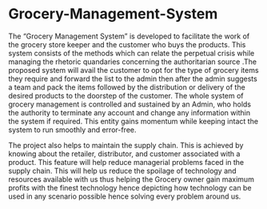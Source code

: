 # Grocery-Management-System
The “Grocery Management System” is developed to facilitate the work of the grocery store keeper and the customer who buys the products. This system consists of the methods which can relate the perpetual crisis while managing the rhetoric quandaries concerning the authoritarian source .The proposed system will avail the customer to opt for the type of grocery items they require and forward the list to the admin then after the admin suggests a team and pack the items followed by the distribution or delivery of the desired products to the doorstep of the customer. The whole system of grocery management is controlled and sustained by an Admin, who holds the authority to terminate any account and change any information within the system if required. This entity gains momentum while keeping intact the system to run smoothly and error-free.

The project also helps to maintain the supply chain. This is achieved by knowing about the retailer, distributor, and customer associated with a product. This feature will help reduce managerial problems faced in the supply chain. This will help us reduce the spoilage of technology and resources available with us thus helping the Grocery owner gain maximum profits with the finest technology hence depicting how technology can be used in any scenario possible hence solving every problem around us.
